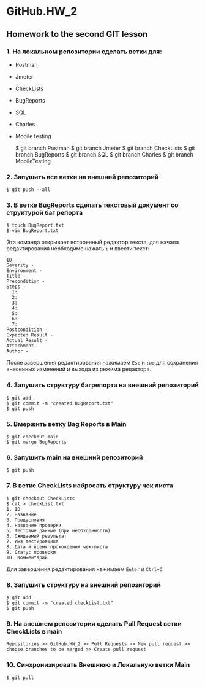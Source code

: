 # GitHub.HW_2

## Homework to the second GIT lesson 

### 1. На локальном репозитории сделать ветки для:
- Postman
- Jmeter
- CheckLists
- BugReports
- SQL
- Charles
- Mobile testing

    $ git branch Postman
    $ git branch Jmeter
    $ git branch CheckLists
    $ git branch BugReports
    $ git branch SQL
    $ git branch Charles
    $ git branch MobileTesting

### 2. Запушить все ветки на внешний репозиторий

    $ git push --all

### 3. В ветке BugReports сделать текстовый документ со структурой баг репорта

    $ touch BugReport.txt
    $ vim BugReport.txt
  
Эта команда открывает встроенный редактор текста, для начала редактирования необходимо нажать `i` и ввести текст:

    ID -
    Severity - 
    Environment - 
    Title - 
    Precondition -
    Steps - 
      1:
      2:
      3:
      4:
      5:
      6:
      7: 
    Postcondition -
    Expected Result - 
    Actual Result -  
    Attachment - 
    Author - 

После завершения редактирования нажимаем `Esc` и `:wq` для сохранения внесенных изменений и выхода из режима редактора.

### 4. Запушить структуру багрепорта на внешний репозиторий

    $ git add .
    $ git commit -m "created BugReport.txt"
    $ git push

### 5. Вмержить ветку Bag Reports в Main

    $ git checkout main
    $ git merge BugReports

### 6. Запушить main на внешний репозиторий

    $ git push

### 7. В ветке CheckLists набросать структуру чек листа

    $ git checkout CheckLists
    $ cat > checkList.txt
    1. ID
    2. Название
    3. Предусловия
    4. Название проверки 
    5. Тестовые данные (при необходимости)
    6. Ожидаемый результат
    7. Имя тестировщика
    8. Дата и время прохождения чек-листа
    9. Статус проверки
    10. Комментарий
Для завершения редактирования нажимаем `Enter` и `Ctrl+C`

### 8. Запушить структуру на внешний репозиторий

    $ git add .
    $ git commit -m "created checkList.txt"
    $ git push

### 9. На внешнем репозитории сделать Pull Request ветки CheckLists в main

    Repositories >> GitHub.HW_2 >> Pull Requests >> New pull request >> choose branches to be merged >> Create pull request

### 10. Синхронизировать Внешнюю и Локальную ветки Main

    $ git pull

